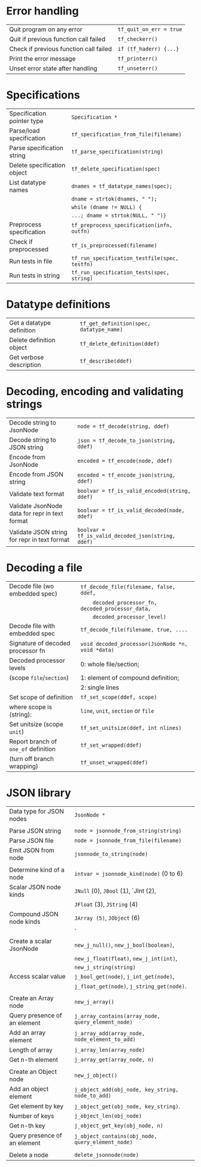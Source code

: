 # Error handling

|                                       |                                   |
| ------------------------------------- | --------------------------------- |
Quit program on any error               | `tf_quit_on_err = true`
Quit if previous function call failed   | `tf_checkerr()`
Check if previous function call failed  | `if (tf_haderr) {...}`
Print the error message                 | `tf_printerr()`
Unset error state after handling        | `tf_unseterr()`

# Specifications

|                           |                                   |
| ------------------------- | --------------------------------- |
Specification pointer type  | `Specification *`
Parse/load specification    | `tf_specification_from_file(filename)`
Parse specification string  | `tf_parse_specification(string)`
Delete specification object | `tf_delete_specification(spec)`
List datatype names         | `dnames = tf_datatype_names(spec);`
                            | `dname = strtok(dnames, " ");`
                            | `while (dname != NULL) {`
                            | `...; dname = strtok(NULL, " ")}`
Preprocess specification    | `tf_preprocess_specification(infn, outfn)`
Check if preprocessed       | `tf_is_preprocessed(filename)`
Run tests in file           | `tf_run_specification_testfile(spec, testfn)`
Run tests in string         | `tf_run_specification_tests(spec, string)`

# Datatype definitions

|                           |                                   |
| ------------------------- | --------------------------------- |
Get a datatype definition   | `tf_get_definition(spec, datatype_name)`
Delete definition object    | `tf_delete_definition(ddef)`
Get verbose description     | `tf_describe(ddef)`

# Decoding, encoding and validating strings

|                             |                                   |
| --------------------------  | --------------------------------- |
Decode string to JsonNode     | `node = tf_decode(string, ddef)`
Decode string to JSON string  | `json = tf_decode_to_json(string, ddef)`
Encode from JsonNode          | `encoded = tf_encode(node, ddef)`
Encode from JSON string       | `encoded = tf_encode_json(string, ddef)`
Validate text format          | `boolvar = tf_is_valid_encoded(string, ddef)`
Validate JsonNode data for repr in text format | `boolvar = tf_is_valid_decoded(node, ddef)`
Validate JSON string for repr in text format   | `boolvar = tf_is_valid_decoded_json(string, ddef)`

# Decoding a file

|                                    |                                   |
| ---------------------------------- | --------------------------------- |
Decode file (wo embedded spec)       | `tf_decode_file(filename, false, ddef,`
                                     | `    decoded_processor_fn, decoded_processor_data,`
                                     | `    decoded_processor_level)`
Decode file with embedded spec       | `tf_decode_file(filename, true, ....`
Signature of decoded processor fn    | `void decoded_processor(JsonNode *n, void *data)`
Decoded processor levels             | 0: whole file/section;
(scope `file`/`section`)             | 1: element of compound definition;
                                     | 2: single lines
Set scope of definition              | `tf_set_scope(ddef, scope)`
where scope is (string):             | `line`, `unit`, `section` or `file`
Set unitsize (scope `unit`)          | `tf_set_unitsize(ddef, int nlines)`
Report branch of `one_of` definition | `tf_set_wrapped(ddef)`
(turn off branch wrapping)           | `tf_unset_wrapped(ddef)`

# JSON library

|                             |                                   |
| --------------------------  | --------------------------------- |
Data type for JSON nodes      | `JsonNode *`
                              |
Parse JSON string             | `node = jsonnode_from_string(string)`
Parse JSON file               | `node = jsonnode_from_file(filename)`
Emit JSON from node           | `jsonnode_to_string(node)`
                              |
Determine kind of a node      | `intvar = jsonnode_kind(node)` (0 to 6)
Scalar JSON node kinds        | `JNull` (0), `JBool` (1), `JInt (2),
                              | `JFloat` (3), `JString` (4)
Compound JSON node kinds      | `JArray (5)`, `JObject` (6)
                              |`
Create a scalar JsonNode      | `new_j_null()`, `new_j_bool(boolean)`,
                              | `new_j_float(float)`, `new_j_int(int)`,
                              | `new_j_string(string)`
Access scalar value           | `j_bool_get(node)`, `j_int_get(node)`,
                              | `j_float_get(node)`, `j_string_get(node)`.
                              |
Create an Array node          | `new_j_array()`
Query presence of an element  | `j_array_contains(array_node, query_element_node)`
Add an array element          | `j_array_add(array_node, node_element_to_add)`
Length of array               | `j_array_len(array_node)`
Get n-th element              | `j_array_get(array_node, n)`
                              |
Create an Object node         | `new_j_object()`
Add an object element         | `j_object_add(obj_node, key_string, node_to_add)`
Get element by key            | `j_object_get(obj_node, key_string)`.
Number of keys                | `j_object_len(obj_node)`
Get n-th key                  | `j_object_get_key(obj_node, n)`
Query presence of an element  | `j_object_contains(obj_node, query_element_node)`
                              |
Delete a node                 | `delete_jsonnode(node)`

